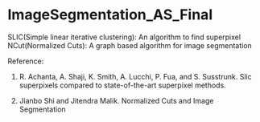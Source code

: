 # ImageSegmentation_AS_Final

SLIC(Simple linear iterative clustering): An algorithm to find superpixel
NCut(Normalized Cuts): A graph based algorithm for image segmentation 

Reference: 

1) R. Achanta, A. Shaji, K. Smith, A. Lucchi, P. Fua, and S. Susstrunk.
Slic superpixels compared to state-of-the-art superpixel methods.

2) Jianbo Shi and Jitendra Malik.
Normalized Cuts and Image Segmentation

